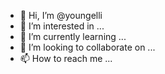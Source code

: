 - 👋 Hi, I’m @youngelli
- 👀 I’m interested in ...
- 🌱 I’m currently learning ...
- 💞️ I’m looking to collaborate on ...
- 📫 How to reach me ...

<!---
youngelli/youngelli is a ✨ special ✨ repository because its `README.md` (this file) appears on your GitHub profile.
You can click the Preview link to take a look at your changes.
--->

